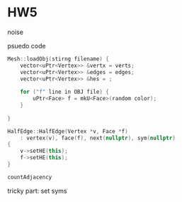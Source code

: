 # HW5

noise




psuedo code

```c++
Mesh::loadObj(stirng filename) {
    vector<uPtr<Vertex>> &vertx = verts;
    vector<uPtr<Vertex>> &edges = edges;
    vector<uPtr<Vertex>> &hes = ;
    
    for ("f" line in OBJ file) {
        uPtr<Face> f = mkU<Face>(random color);
    }
    
}
```



```c++
HalfEdge::HalfEdge(Vertex *v, Face *f) 
	: vertex(v), face(f), next(nullptr), sym(nullptr)
{
    v->setHE(this);
    f->setHE(this);
}
```



```c++
countAdjacency
```



tricky part: set syms

